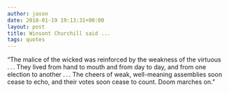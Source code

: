 ```yaml
---
author: jason
date: 2018-01-19 19:13:31+00:00
layout: post
title: Winsont Churchill said ...
tags: quotes
---
```


“The malice of the wicked was reinforced by the weakness of the virtuous . . . They lived from hand to mouth and from day to day, and from one election to another . . . The cheers of weak, well-meaning assemblies soon cease to echo, and their votes soon cease to count. Doom marches on.”
